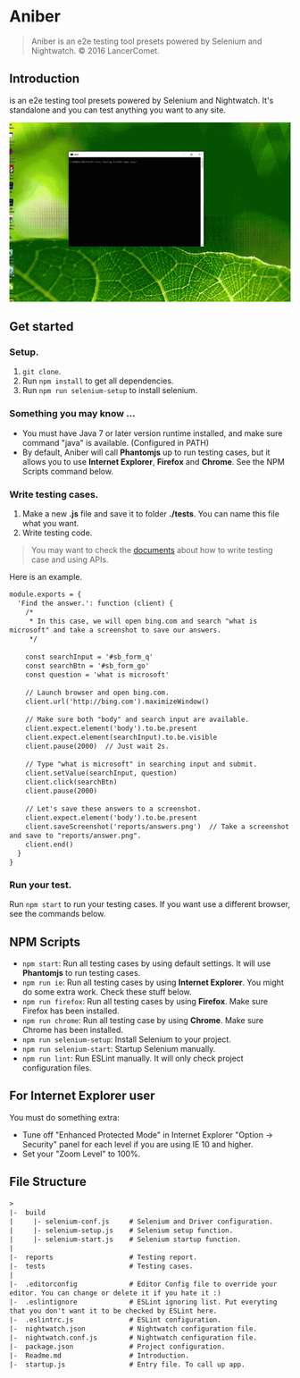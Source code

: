 # Aniber
> Aniber is an e2e testing tool presets powered by Selenium and Nightwatch.
> © 2016 LancerComet.

## Introduction
is an e2e testing tool presets powered by Selenium and Nightwatch.
It's standalone and you can test anything you want to any site.

![](https://raw.githubusercontent.com/LancerComet/Aniber/master/preview.gif)


## Get started

### Setup.
1. `git clone`.
2. Run `npm install` to get all dependencies.
3. Run `npm run selenium-setup` to install selenium.

### Something you may know ...
- You must have Java 7 or later version runtime installed, and make sure command "java" is available. (Configured in PATH)
- By default, Aniber will call **Phantomjs** up to run testing cases, but it allows you to use **Internet Explorer**, **Firefox** and **Chrome**. See the NPM Scripts command below.

### Write testing cases.
1. Make a new **.js** file and save it to folder **./tests**. You can name this file what you want.
2. Write testing code.
> You may want to check the [documents](http://nightwatchjs.org/guide#unit-testing) about how to write testing case and using APIs.

  Here is an example.
  ```
  module.exports = {
    'Find the answer.': function (client) {
      /*
       * In this case, we will open bing.com and search "what is microsoft" and take a screenshot to save our answers.
       */

      const searchInput = '#sb_form_q'
      const searchBtn = '#sb_form_go'
      const question = 'what is microsoft'

      // Launch browser and open bing.com.
      client.url('http://bing.com').maximizeWindow()

      // Make sure both "body" and search input are available.
      client.expect.element('body').to.be.present
      client.expect.element(searchInput).to.be.visible
      client.pause(2000)  // Just wait 2s.

      // Type "what is microsoft" in searching input and submit.
      client.setValue(searchInput, question)
      client.click(searchBtn)
      client.pause(2000)

      // Let's save these answers to a screenshot.
      client.expect.element('body').to.be.present
      client.saveScreenshot('reports/answers.png')  // Take a screenshot and save to "reports/answer.png".
      client.end()
    }
  }
  ```

### Run your test.
Run `npm start` to run your testing cases.
If you want use a different browser, see the commands below.

## NPM Scripts
 - `npm start`: Run all testing cases by using default settings. It will use **Phantomjs** to run testing cases.
 - `npm run ie`: Run all testing cases by using **Internet Explorer**. You might do some extra work. Check these stuff below.
 - `npm run firefox`: Run all testing cases by using **Firefox**. Make sure Firefox has been installed.
 - `npm run chrome`: Run all testing case by using **Chrome**. Make sure Chrome has been installed.
 - `npm run selenium-setup`: Install Selenium to your project.
 - `npm run selenium-start`: Startup Selenium manually.
 - `npm run lint`: Run ESLint manually. It will only check project configuration files.

## For Internet Explorer user
You must do something extra:
 - Tune off "Enhanced Protected Mode" in Internet Explorer "Option -> Security" panel for each level if you are using IE 10 and higher.
 - Set your "Zoom Level" to 100%.

## File Structure
```
>
|-  build
|     |- selenium-conf.js     # Selenium and Driver configuration.
|     |- selenium-setup.js    # Selenium setup function.
|     |- selenium-start.js    # Selenium startup function.
|
|-  reports                   # Testing report.
|-  tests                     # Testing cases.
|
|-  .editorconfig             # Editor Config file to override your editor. You can change or delete it if you hate it :)
|-  .eslintignore             # ESLint ignoring list. Put everyting that you don't want it to be checked by ESLint here.
|-  .eslintrc.js              # ESLint configuration.
|-  nightwatch.json           # Nightwatch configuration file.
|-  nightwatch.conf.js        # Nightwatch configuration file.
|-  package.json              # Project configuration.
|-  Readme.md                 # Introduction.
|-  startup.js                # Entry file. To call up app.
```
